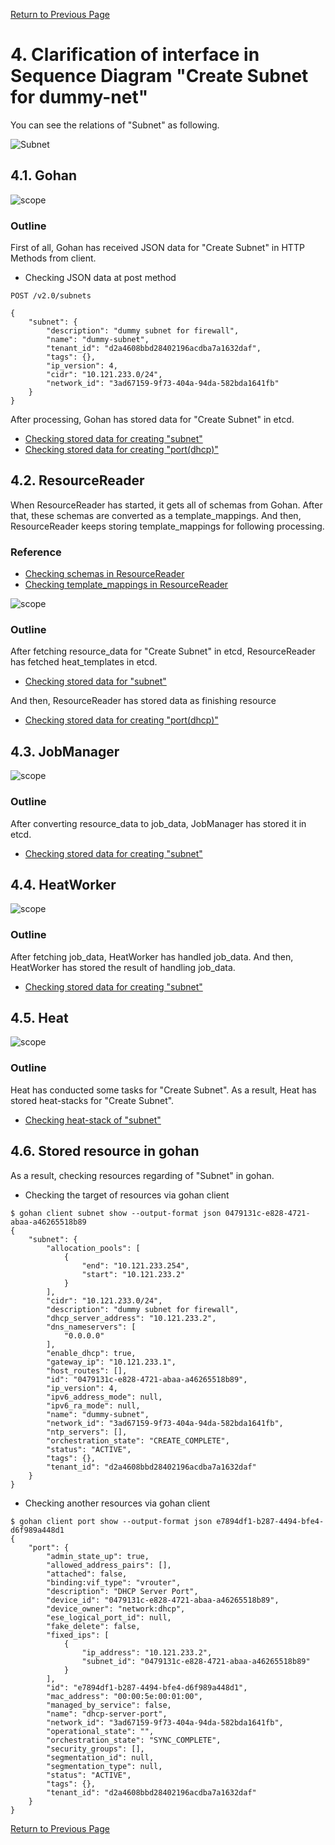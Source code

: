[Return to Previous Page](00_firewall.md)

# 4. Clarification of interface in Sequence Diagram "Create Subnet for dummy-net"
You can see the relations of "Subnet" as following.

![Subnet](resource/gohan_investigate_for_firewall.003.png)


## 4.1. Gohan

![scope](../images/ESI_Sequence_diagram.002.png)

### Outline
First of all, Gohan has received JSON data for "Create Subnet" in HTTP Methods from client.

* Checking JSON data at post method
```
POST /v2.0/subnets
```
```
{
    "subnet": {
        "description": "dummy subnet for firewall",
        "name": "dummy-subnet",
        "tenant_id": "d2a4608bbd28402196acdba7a1632daf",
        "tags": {},
        "ip_version": 4,
        "cidr": "10.121.233.0/24",
        "network_id": "3ad67159-9f73-404a-94da-582bda1641fb"
    }
}
```
After processing, Gohan has stored data for "Create Subnet" in etcd.

* [Checking stored data for creating "subnet"](stored_in_etcd/01_Gohan/CreateSubnet1_01.md)
* [Checking stored data for creating "port(dhcp)"](stored_in_etcd/01_Gohan/CreateSubnet1_02.md)


## 4.2. ResourceReader
When ResourceReader has started, it gets all of schemas from Gohan.
After that, these schemas are converted as a template_mappings.
And then, ResourceReader keeps storing template_mappings for following processing.

### Reference
* [Checking schemas in ResourceReader](../memo/schemas.txt)
* [Checking template_mappings in ResourceReader](../memo/template_mappings.md)

![scope](../images/ESI_Sequence_diagram.003.png)

### Outline
After fetching resource_data for "Create Subnet" in etcd, ResourceReader has fetched heat_templates in etcd.

* [Checking stored data for "subnet"](../heat_template/subnet.md)

And then, ResourceReader has stored data as finishing resource

* [Checking stored data for creating "port(dhcp)"](stored_in_etcd/00_ResourceReader/CreateSubnet1_02.md)


## 4.3. JobManager

![scope](../images/ESI_Sequence_diagram.004.png)

### Outline
After converting resource_data to job_data, JobManager has stored it in etcd.

* [Checking stored data for creating "subnet"](stored_in_etcd/02_JobManager/CreateSubnet1_01.md)


## 4.4. HeatWorker

![scope](../images/ESI_Sequence_diagram.005.png)

### Outline
After fetching job_data, HeatWorker has handled job_data.
And then, HeatWorker has stored the result of handling job_data.

* [Checking stored data for creating "subnet"](stored_in_etcd/03_HeatWorker/CreateSubnet1_01.md)


## 4.5. Heat

![scope](../images/ESI_Sequence_diagram.006.png)

### Outline
Heat has conducted some tasks for "Create Subnet".
As a result, Heat has stored heat-stacks for "Create Subnet".

* [Checking heat-stack of "subnet"](heat-stack/CreateSubnet1_01.md)


## 4.6. Stored resource in gohan
As a result, checking resources regarding of "Subnet" in gohan.

* Checking the target of resources via gohan client
```
$ gohan client subnet show --output-format json 0479131c-e828-4721-abaa-a46265518b89
{
    "subnet": {
        "allocation_pools": [
            {
                "end": "10.121.233.254",
                "start": "10.121.233.2"
            }
        ],
        "cidr": "10.121.233.0/24",
        "description": "dummy subnet for firewall",
        "dhcp_server_address": "10.121.233.2",
        "dns_nameservers": [
            "0.0.0.0"
        ],
        "enable_dhcp": true,
        "gateway_ip": "10.121.233.1",
        "host_routes": [],
        "id": "0479131c-e828-4721-abaa-a46265518b89",
        "ip_version": 4,
        "ipv6_address_mode": null,
        "ipv6_ra_mode": null,
        "name": "dummy-subnet",
        "network_id": "3ad67159-9f73-404a-94da-582bda1641fb",
        "ntp_servers": [],
        "orchestration_state": "CREATE_COMPLETE",
        "status": "ACTIVE",
        "tags": {},
        "tenant_id": "d2a4608bbd28402196acdba7a1632daf"
    }
}
```
* Checking another resources via gohan client
```
$ gohan client port show --output-format json e7894df1-b287-4494-bfe4-d6f989a448d1
{
    "port": {
        "admin_state_up": true,
        "allowed_address_pairs": [],
        "attached": false,
        "binding:vif_type": "vrouter",
        "description": "DHCP Server Port",
        "device_id": "0479131c-e828-4721-abaa-a46265518b89",
        "device_owner": "network:dhcp",
        "ese_logical_port_id": null,
        "fake_delete": false,
        "fixed_ips": [
            {
                "ip_address": "10.121.233.2",
                "subnet_id": "0479131c-e828-4721-abaa-a46265518b89"
            }
        ],
        "id": "e7894df1-b287-4494-bfe4-d6f989a448d1",
        "mac_address": "00:00:5e:00:01:00",
        "managed_by_service": false,
        "name": "dhcp-server-port",
        "network_id": "3ad67159-9f73-404a-94da-582bda1641fb",
        "operational_state": "",
        "orchestration_state": "SYNC_COMPLETE",
        "security_groups": [],
        "segmentation_id": null,
        "segmentation_type": null,
        "status": "ACTIVE",
        "tags": {},
        "tenant_id": "d2a4608bbd28402196acdba7a1632daf"
    }
}
```

[Return to Previous Page](00_firewall.md)
